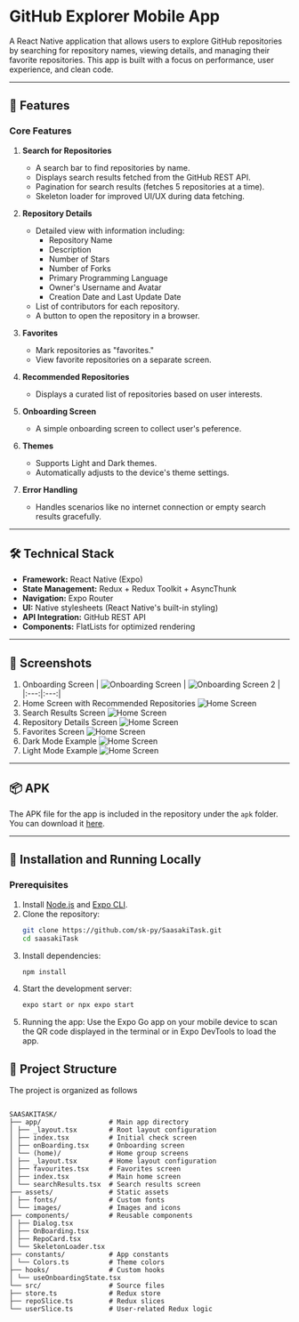 # GitHub Explorer Mobile App

A React Native application that allows users to explore GitHub repositories by searching for repository names, viewing details, and managing their favorite repositories. This app is built with a focus on performance, user experience, and clean code.

---

## 🚀 Features

### Core Features
1. **Search for Repositories**
   - A search bar to find repositories by name.
   - Displays search results fetched from the GitHub REST API.
   - Pagination for search results (fetches 5 repositories at a time).
   - Skeleton loader for improved UI/UX during data fetching.

2. **Repository Details**
   - Detailed view with information including:
     - Repository Name
     - Description
     - Number of Stars
     - Number of Forks
     - Primary Programming Language
     - Owner's Username and Avatar
     - Creation Date and Last Update Date
   - List of contributors for each repository.
   - A button to open the repository in a browser.

3. **Favorites**
   - Mark repositories as "favorites."
   - View favorite repositories on a separate screen.

4. **Recommended Repositories**
   - Displays a curated list of repositories based on user interests.

5. **Onboarding Screen**
   - A simple onboarding screen to collect user's peference.

6. **Themes**
   - Supports Light and Dark themes.
   - Automatically adjusts to the device's theme settings.

7. **Error Handling**
   - Handles scenarios like no internet connection or empty search results gracefully.

---

## 🛠️ Technical Stack

- **Framework:** React Native (Expo)
- **State Management:** Redux + Redux Toolkit + AsyncThunk
- **Navigation:** Expo Router
- **UI:** Native stylesheets (React Native's built-in styling)
- **API Integration:** GitHub REST API
- **Components:** FlatLists for optimized rendering

---

## 📸 Screenshots

1. Onboarding Screen
| ![Onboarding Screen](screenshots/onboarding.png) | ![Onboarding Screen 2](screenshots/onboarding2.png) |
|:---:|:---:|
2. Home Screen with Recommended Repositories
![Home Screen](screenshots/home.png)
3. Search Results Screen
![Home Screen](screenshots/search.png)
4. Repository Details Screen
![Home Screen](screenshots/detail.png)
5. Favorites Screen
![Home Screen](screenshots/fav.png)
6. Dark Mode Example
![Home Screen](screenshots/home-dark.png)
6. Light Mode Example
![Home Screen](screenshots/home-light.png)

---

## 📦 APK

The APK file for the app is included in the repository under the `apk` folder.  
You can download it [here](apk/base.apk).  

---

## 🔧 Installation and Running Locally

### Prerequisites
1. Install [Node.js](https://nodejs.org) and [Expo CLI](https://docs.expo.dev/get-started/installation/).
2. Clone the repository:
   ```bash
   git clone https://github.com/sk-py/SaasakiTask.git
   cd saasakiTask
3. Install dependencies:
   ```bash
   npm install
4. Start the development server:
   ```bash
   expo start or npx expo start

5. Running the app:
Use the Expo Go app on your mobile device to scan the QR code displayed in the terminal or in Expo DevTools to load the app.

## 📂 Project Structure

The project is organized as follows

```

SAASAKITASK/
├── app/                 # Main app directory
│ ├── _layout.tsx        # Root layout configuration
│ ├── index.tsx          # Initial check screen
│ ├── onBoarding.tsx     # Onboarding screen
│ └── (home)/            # Home group screens
│ ├── _layout.tsx        # Home layout configuration
│ ├── favourites.tsx     # Favorites screen
│ ├── index.tsx          # Main home screen
│ └── searchResults.tsx  # Search results screen
├── assets/              # Static assets
│ ├── fonts/             # Custom fonts
│ └── images/            # Images and icons
├── components/          # Reusable components
│ ├── Dialog.tsx
│ ├── OnBoarding.tsx
│ ├── RepoCard.tsx
│ └── SkeletonLoader.tsx
├── constants/           # App constants
│ └── Colors.ts          # Theme colors
├── hooks/               # Custom hooks
│ └── useOnboardingState.tsx
└── src/                 # Source files
├── store.ts             # Redux store
├── repoSlice.ts         # Redux slices
└── userSlice.ts         # User-related Redux logic


